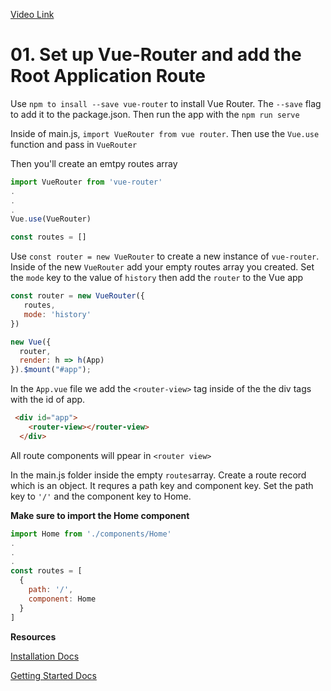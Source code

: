 [Video Link](https://egghead.io/lessons/react-start-a-virtual-reality-project-with-react-360)

# 01. Set up Vue-Router and add the Root Application Route



Use `npm to insall --save vue-router` to install Vue Router. The `--save` flag to add it to the package.json. Then run the app with the `npm run serve` 

Inside of main.js, `import VueRouter from vue router`. Then use the `Vue.use` function and pass in `VueRouter`

Then you'll create an emtpy routes array

```js
import VueRouter from 'vue-router'
.
.
.
Vue.use(VueRouter)

const routes = []
```

Use `const router = new VueRouter` to create a new instance of `vue-router`. Inside of the new `VueRouter` add your empty routes array you created. Set the `mode` key to the value of `history` then add the `router` to the Vue app

```js
const router = new VueRouter({
   routes,
   mode: 'history'
})

new Vue({
  router,
  render: h => h(App)
}).$mount("#app");
```

In the `App.vue` file we add the `<router-view>` tag inside of the the div tags with the id of app.
```html
 <div id="app">
    <router-view></router-view>
  </div>
```

All route components will ppear in `<router view>`

In the main.js folder inside the empty `routes`array. Create a route record which is an object. It requres a path key and component key. Set the path key to `'/'` and the component key to Home.

**Make sure to import the Home component**

```js
import Home from './components/Home'
.
.
.
const routes = [
  {
    path: '/',
    component: Home
  }
]
```

   **Resources**
   
   [Installation Docs](https://router.vuejs.org/installation.html#direct-download-cdn)

   [Getting Started Docs](https://router.vuejs.org/guide/#html)


